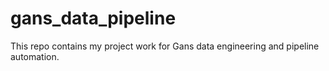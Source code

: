 # gans_data_pipeline
This repo contains my project work for Gans data engineering and pipeline automation.

